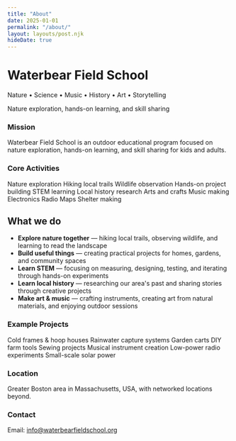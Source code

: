 ```yaml
---
title: "About"
date: 2025-01-01
permalink: "/about/"
layout: layouts/post.njk
hideDate: true
---
```


<div class="about-hero">
  <h1>Waterbear Field School</h1>
  <p class="hero-topics">Nature • Science • Music • History • Art • Storytelling</p>
  <p class="hero-subtitle">Nature exploration, hands-on learning, and skill sharing</p>
</div>

<div class="about-grid">
  <div class="about-card">
    <h3>Mission</h3>
    <p>Waterbear Field School is an outdoor educational program focused on nature exploration, hands-on learning, and skill sharing for kids and adults.</p>
  </div>

  <div class="about-card">
    <h3>Core Activities</h3>
    <div class="activity-bubbles">
      <span class="bubble">Nature exploration</span>
      <span class="bubble">Hiking local trails</span>
      <span class="bubble">Wildlife observation</span>
      <span class="bubble">Hands-on project building</span>
      <span class="bubble">STEM learning</span>
      <span class="bubble">Local history research</span>
      <span class="bubble">Arts and crafts</span>
      <span class="bubble">Music making</span>
      <span class="bubble">Electronics</span>
      <span class="bubble">Radio</span>
      <span class="bubble">Maps</span>
      <span class="bubble">Shelter making</span>
    </div>
  </div>
</div>

<div class="what-we-do">
  <h2>What we do</h2>
  <ul class="activities-list">
    <li><strong>Explore nature together</strong> — hiking local trails, observing wildlife, and learning to read the landscape</li>
    <li><strong>Build useful things</strong> — creating practical projects for homes, gardens, and community spaces</li>
    <li><strong>Learn STEM</strong> — focusing on measuring, designing, testing, and iterating through hands-on experiments</li>
    <li><strong>Learn local history</strong> — researching our area's past and sharing stories through creative projects</li>
    <li><strong>Make art & music</strong> — crafting instruments, creating art from natural materials, and enjoying outdoor sessions</li>
  </ul>
</div>

<div class="about-grid">
  <div class="about-card">
    <h3>Example Projects</h3>
    <div class="activity-bubbles">
      <span class="bubble">Cold frames & hoop houses</span>
      <span class="bubble">Rainwater capture systems</span>
      <span class="bubble">Garden carts</span>
      <span class="bubble">DIY farm tools</span>
      <span class="bubble">Sewing projects</span>
      <span class="bubble">Musical instrument creation</span>
      <span class="bubble">Low-power radio experiments</span>
      <span class="bubble">Small-scale solar power</span>
    </div>
  </div>

  <div class="about-card">
    <h3>Location</h3>
    <p>Greater Boston area in Massachusetts, USA, with networked locations beyond.</p>
  </div>

  <div class="about-card">
    <h3>Contact</h3>
    <p>Email: <a href="mailto:info@waterbearfieldschool.org">info@waterbearfieldschool.org</a></p>
  </div>
</div>
